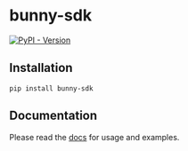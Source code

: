 # bunny-sdk

[![PyPI - Version](https://img.shields.io/pypi/v/bunny-sdk?color=blue)](https://pypi.org/project/bunny-sdk/)

<!-- poetry folder name uses underscores https://github.com/python-poetry/poetry/issues/8942#issuecomment-1925761531 -->
<!-- poetry pypi authentication https://www.digitalocean.com/community/tutorials/how-to-publish-python-packages-to-pypi-using-poetry-on-ubuntu-22-04 -->

## Installation

```shell
pip install bunny-sdk
```

## Documentation

Please read the [docs](https://bunny-launcher.com/bunny-sdk/languages/python/) for usage and examples.
